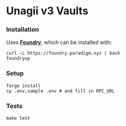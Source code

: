 # Unagii v3 Vaults

### Installation

Uses [**Foundry**](https://github.com/foundry-rs/foundry), which can be installed with:

```shell
curl -L https://foundry.paradigm.xyz | bash
foundryup
```

### Setup

```shell
forge install
cp .env.sample .env # and fill in RPC_URL
```

### Tests

```shell
make test
```
